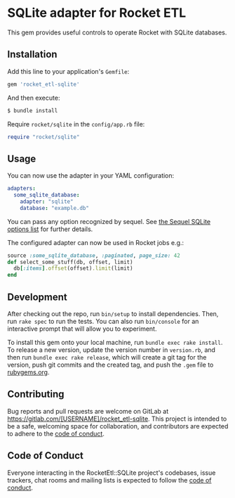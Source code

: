 # SQLite adapter for Rocket ETL
This gem provides useful controls to operate Rocket with SQLite databases.

## Installation

Add this line to your application's `Gemfile`:

```ruby
gem 'rocket_etl-sqlite'
```

And then execute:

```bash
$ bundle install
```

Require `rocket/sqlite` in the `config/app.rb` file:

```ruby
require "rocket/sqlite"
```

## Usage

You can now use the adapter in your YAML configuration:

```yml
adapters:
  some_sqlite_database:
    adapter: "sqlite"
    database: "example.db"
```

You can pass any option recognized by sequel.
See [the Sequel SQLite options list](https://sequel.jeremyevans.net/rdoc-adapters/classes/Sequel/SQLite/Database.html#method-i-connect) for further details.

The configured adapter can now be used in Rocket jobs e.g.:

```ruby
source :some_sqlite_database, :paginated, page_size: 42
def select_some_stuff(db, offset, limit)
  db[:items].offset(offset).limit(limit)
end
```

## Development

After checking out the repo, run `bin/setup` to install dependencies. Then, run `rake spec` to run the tests. You can also run `bin/console` for an interactive prompt that will allow you to experiment.

To install this gem onto your local machine, run `bundle exec rake install`. To release a new version, update the version number in `version.rb`, and then run `bundle exec rake release`, which will create a git tag for the version, push git commits and the created tag, and push the `.gem` file to [rubygems.org](https://rubygems.org).

## Contributing

Bug reports and pull requests are welcome on GitLab at https://gitlab.com/[USERNAME]/rocket_etl-sqlite. This project is intended to be a safe, welcoming space for collaboration, and contributors are expected to adhere to the [code of conduct](https://gitlab.com/[USERNAME]/rocket_etl-sqlite/blob/master/CODE_OF_CONDUCT.md).

## Code of Conduct

Everyone interacting in the RocketEtl::SQLite project's codebases, issue trackers, chat rooms and mailing lists is expected to follow the [code of conduct](https://gitlab.com/[USERNAME]/rocket_etl-sqlite/blob/master/CODE_OF_CONDUCT.md).
